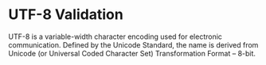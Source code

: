 # UTF-8 Validation
UTF-8 is a variable-width character encoding used for electronic communication. Defined by the Unicode Standard, 
the name is derived from Unicode (or Universal Coded Character Set) Transformation Format – 8-bit.
